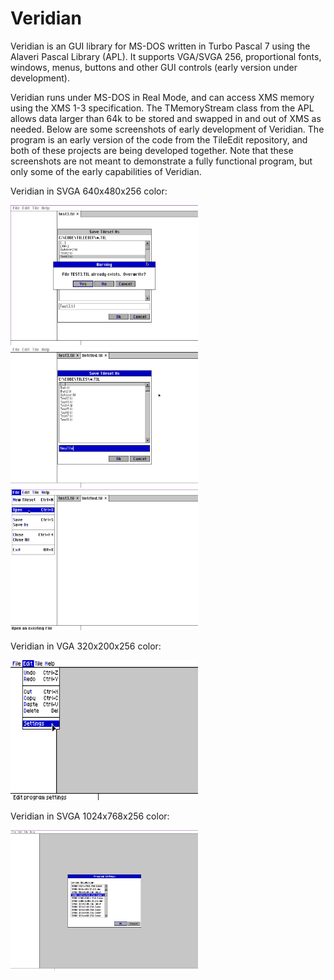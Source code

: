 # Veridian
Veridian is an GUI library for MS-DOS written in Turbo Pascal 7 using the Alaveri Pascal Library (APL).  It supports VGA/SVGA 256, proportional fonts, windows, menus, buttons and other GUI controls (early version under development).

Veridian runs under MS-DOS in Real Mode, and can access XMS memory using the XMS 1-3 specification.  The TMemoryStream class from the APL allows data larger than 64k to be stored and swapped in and out of XMS as needed.  Below are some screenshots of early development of Veridian.  The program is an early version of the code from the TileEdit repository, and both of these projects are being developed together.  Note that these screenshots are not meant to demonstrate a fully functional program, but only some of the early capabilities of Veridian.

Veridian in SVGA 640x480x256 color:

<img src="ScreenShots/Veridian1.png" style="width:300px" /> <img src="ScreenShots/Veridian2.png" style="width:300px" /> <img src="ScreenShots/Veridian3.png" style="width:300px" />

Veridian in VGA 320x200x256 color:

<img src="ScreenShots/Veridian4.png" style="width:300px" /> 

Veridian in SVGA 1024x768x256 color:

<img src="ScreenShots/Veridian5.png" style="width:300px" />
